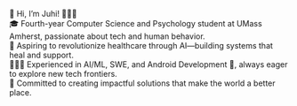 👋 Hi, I’m Juhi! 🙋🏻‍♀️  
🎓 Fourth-year Computer Science and Psychology student at UMass Amherst, passionate about tech and human behavior.  
🧠 Aspiring to revolutionize healthcare through AI—building systems that heal and support.  
👩🏻‍💻 Experienced in AI/ML, SWE, and Android Development 🤖, always eager to explore new tech frontiers.  
🌱 Committed to creating impactful solutions that make the world a better place.  
